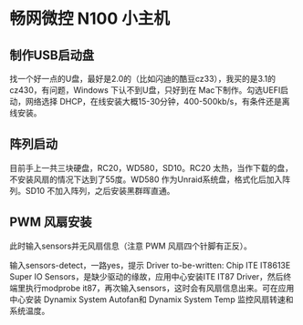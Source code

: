 # 畅网微控 N100 小主机

## 制作USB启动盘

  找一个好一点的U盘，最好是2.0的（比如闪迪的酷豆cz33），我买的是3.1的cz430，有问题，Windows 下认不到U盘，只好到在 Mac下制作。勾选UEFI启动，网络选择 DHCP，在线安装大概15-30分钟，400-500kb/s，有条件还是离线安装。

## 阵列启动

  目前手上一共三块硬盘，RC20，WD580，SD10。RC20 太热，当作下载的盘，不安装风扇的情况下达到了55度。WD580 作为Unraid系统盘，格式化后加入阵列。SD10 不加入阵列，之后安装黑群晖直通。

## PWM 风扇安装

  此时输入sensors并无风扇信息（注意 PWM 风扇四个针脚有正反）。

  输入sensors-detect，一路yes，提示 Driver to-be-written: Chip ITE IT8613E Super IO Sensors，是缺少驱动的缘故，应用中心安装ITE IT87 Driver，然后终端里执行modprobe it87，再次输入sensors，这时会有风扇信息出来。可在应用中心安装 Dynamix System Autofan和 Dynamix System Temp 监控风扇转速和系统温度。
